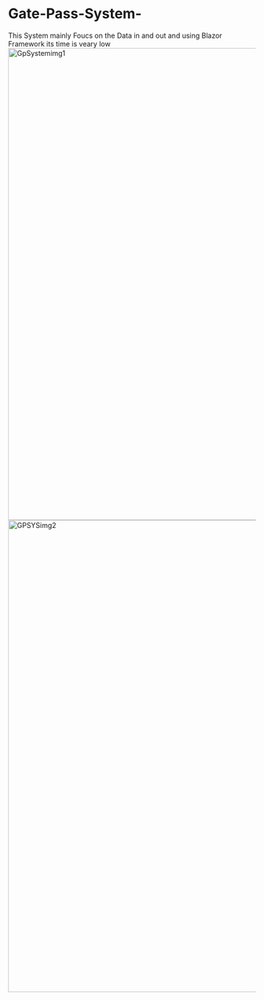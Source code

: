 # Gate-Pass-System-
This System mainly Foucs on the Data in and out and using Blazor Framework its time is veary low 
<img width="960" alt="GpSystemimg1" src="https://github.com/HDDPKaushalya/Gate-Pass-System-/assets/147124667/376813a9-0c14-44dd-9ce3-84cafe8e9cc3">
<img width="960" alt="GPSYSimg2" src="https://github.com/HDDPKaushalya/Gate-Pass-System-/assets/147124667/a8b17cf7-9255-45b6-a4f8-70b210157662">
